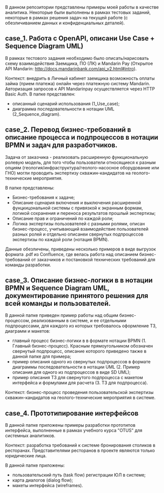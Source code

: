В данном репозитории представлены примеры моей работы в качестве аналитика. Некоторые были выполнены в рамках тестовых заданий, некоторые в рамках решения задач на текущей работе (с обезличиванием данных и конфиденциальных деталей).

## case_1. Работа с OpenAPI, описани Use Case + Sequence Diagram UML)
В рамках тестового задания необходимо было описать/нарисовать схему взаимодействия Заемщика, ПО (ЛК) и Mandarin Pay (Открытое API Mandarin: http://docs.mandarinbank.com/api_v2.html#intro). 

Контекст: внедрить в Личный кабинет заемщика возможность оплаты займа (прием платежа) онлайн через платежную систему Mandarin. Авторизация запросов к API Mandarinpay осуществляется через HTTP Basic Auth. 
В папке представлен:
- описанный сценарий использования (1_Use_case);
- диаграмма последовательности в нотации UML (2_Sequence_diagram).

## case_2. Перевод бизнес-требований в описание процесса и подпроцессов в нотации BPMN и задач для разработчиков.
Задача от заказчика - реализовать расширенную функциональную ролевую модель, для того чтобы пользователи относящиеся к разным опциям (геология/инфраструктура/геолого-насосное оборудование или ГНО) могли проводить экспертизу скважин-кандидатов на геолого-технические мероприятия.

В папке представлены:
- Бизнес-требования к задаче;
- Описание сценария включения и выключения расширенной фунцкицональной системы с привязкой к экранным формам, логикой сохранения и переноса результатов прошлый экспертизы;
- Описание прав и ограничений по каждой роли;
- Логика экспертизы пользователей с разными ролями, описан бизнес-процесс, учитывающий взаимодействие пользователей разных ролей и отдельно описанеи свернутых подпроцессов экспертизы по каждой роли (нотация BPMN).

Данные обезличены, приведены несколько примеров в виде выгрузок формата .pdf из Confluence, где велась работа над описанием бизнес-требований от заказчиков и постановкой технических требований для команды разработки.

## case_3. Описание бизнес-логики в в нотации BPMN и Sequence Diagram UML, документирование принятого решения для всей команды и пользователей.
В данной папке приведен пример работы над общим бизнес-процессом, реализованным в системе, и ее отдельными подпроцессами, для каждого из которых требовалось оформление ТЗ, диаграмм и макетов:
- главный процесс бизнес-логики в в формате нотации BPMN (1. Главный бизнес-процесс). Красным прямоугольником обозначен свернутый подпроцесс, описание которого приведено также в данной папке для примера;
- пример описания одного из свернутых подпроцессов в формате диаграммы последовательности в нотации UML (2. Пример описания для одного из подпроцессов в виде SD UML);
- пример описания ТЗ для свернутого подпроцесса с макетом интерфейса и формулами для расчета (3. ТЗ для подпроцесса).

Контекст: бизнес-процесс проведения пользовательской экспертизы скважин-кандидатов на геолого-технические мероприятия в системе.

## case_4. Прототипирование интерфейсов
В данной папке приложены примеры разработки прототипов интерфейса, выполненные в рамках учебного курса "OTUS" для системных аналитиков. 

Контекст: разработка требований к системе бронирования столиков в ресторанах. Представителями ресторанов в проекте являются только юридические лица.

В данной папке приложены:
- пользовательский путь (task flow) регистрации ЮЛ в системе;
- карта диалогов (dialog flow);
- макеты интерфейса (wireframes).
